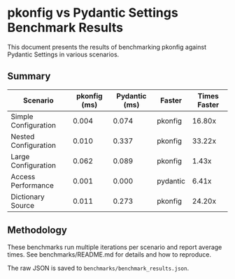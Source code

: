 # pkonfig vs Pydantic Settings Benchmark Results

This document presents the results of benchmarking pkonfig against Pydantic Settings in various scenarios.

## Summary

| Scenario | pkonfig (ms) | Pydantic (ms) | Faster | Times Faster |
|----------|---------------|---------------|--------|--------------|
| Simple Configuration | 0.004 | 0.074 | pkonfig | 16.80x |
| Nested Configuration | 0.010 | 0.337 | pkonfig | 33.22x |
| Large Configuration | 0.062 | 0.089 | pkonfig | 1.43x |
| Access Performance | 0.001 | 0.000 | pydantic | 6.41x |
| Dictionary Source | 0.011 | 0.273 | pkonfig | 24.20x |

## Methodology

These benchmarks run multiple iterations per scenario and report average times.
See benchmarks/README.md for details and how to reproduce.

The raw JSON is saved to `benchmarks/benchmark_results.json`.
